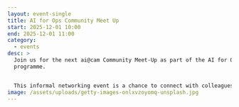 ```yaml
---
layout: event-single
title: AI for Ops Community Meet Up
start: 2025-12-01 10:00
end: 2025-12-01 11:00
category:
  - events
desc: >
  Join us for the next ai@cam Community Meet-Up as part of the AI for Ops
  programme.


  This informal networking event is a chance to connect with colleagues from across the university who are exploring the use of AI in operational teams. This session offers university staff an opportunity to learn how colleagues are leveraging AI to enhance operational effectiveness. Whether you are beginning to explore AI applications within your work or actively implementing tools, this event provides a valuable forum to exchange insights and share best practice. We invite presentations of brief case studies, work-in-progress updates, or current challenges to foster shared learning and collaboration. 
image: /assets/uploads/getty-images-onlxvzoyomq-unsplash.jpg
---
```

